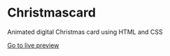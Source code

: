# Christmascard
Animated digital Christmas card using HTML and CSS

[Go to live preview](https://jozzzz128/proyectos/christmascard/)
